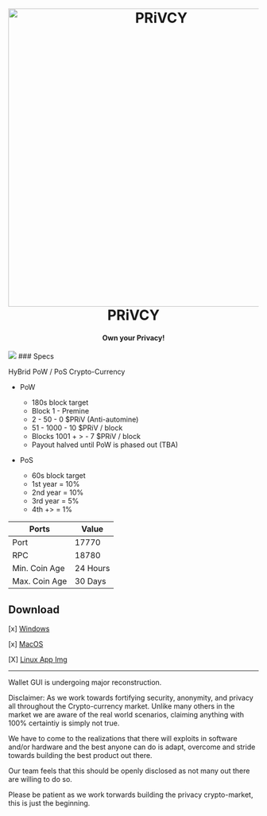 <h1 align="center">
	<a href="https://github.com/privcycoin/"><img src="https://privcy.eu/assets/logo/PRiVCY_LOGO_2_green.png" alt="PRiVCY" width="600"></a>
      <BR>PRiVCY
</h1>
<h4 align="center">Own your Privacy!</h4>
<img src="https://travis-ci.com/Dev197/privcy.svg?branch=master">
### Specs

HyBrid PoW / PoS Crypto-Currency

* PoW
	* 180s block target
	* Block 1 - Premine
	* 2 - 50 - 0 $PRiV (Anti-automine)
	* 51 - 1000 - 10 $PRiV / block
	* Blocks 1001 + > - 7 $PRiV / block
	* Payout halved until PoW is phased out (TBA)

* PoS	
	* 60s block target
	* 1st year = 10%
	* 2nd year = 10%
	* 3rd year = 5%
	* 4th +> = 1%

Ports  | Value
------------- | -------------
Port | 17770
RPC  | 18780
Min. Coin Age | 24 Hours
Max. Coin Age | 30 Days


## Download

[x] [Windows](https://github.com/privcycoin/privcy/releases/download/1.2.1.0/PRiVCY-qt.exe)

[x] [MacOS](https://github.com/privcycoin/privcy/releases/download/1.2.1.0/PRiVCY-Qt.dmg)

[X] [Linux App Img](https://github.com/privcycoin/privcy/releases/download/1.2.1.0/PRiVCY_Wallet-x86_64.AppImage)


- - - -
Wallet GUI is undergoing major reconstruction.


Disclaimer: As we work towards fortifying security, anonymity, and privacy all throughout the Crypto-currency market. Unlike many others in the market we are aware of the real world scenarios, claiming anything with 100% certaintiy is simply not true. 

We have to come to the realizations that there will exploits in software and/or hardware and the best anyone can do is adapt, overcome and stride towards building the best product out there.

Our team feels that this should be openly disclosed as not many out there are willing to do so.

Please be patient as we work torwards building the privacy crypto-market, this is just the beginning.  

 

